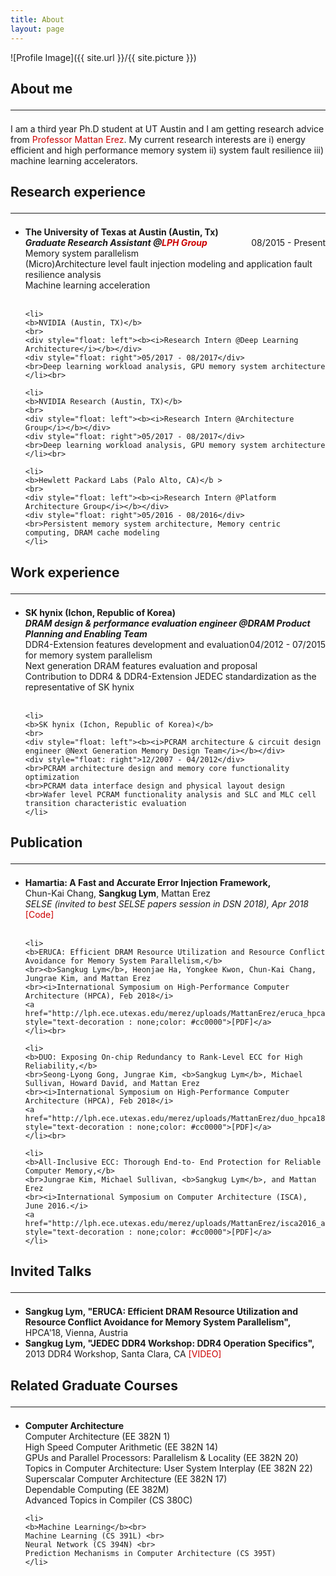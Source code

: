 ```yaml
---
title: About
layout: page
---
```

![Profile Image]({{ site.url }}/{{ site.picture }})

<h2>About me<hr></h2>
<p>I am a third year Ph.D student at UT Austin and I am getting research advice from <a href="https://lph.ece.utexas.edu/merez/MattanErez/MattanErez" style="text-decoration : none;color: #cc0000"> Professor Mattan Erez</a>. My current research interests are i) energy efficient and high performance memory system ii) system fault resilience iii) machine learning accelerators.
</p>


<h2>Research experience<hr></h2>
<ul> 
    <li>
    <b>The University of Texas at Austin (Austin, Tx)</b>
    <br>
    <div style="float: left"><b><i>Graduate Research Assistant @<a href="https://lph.ece.utexas.edu/merez/MattanErez/Research" style="text-decoration : none;color: #cc0000">LPH Group</a></i></b></div>
    <div style="float: right">08/2015 - Present</div>
    <br>Memory system parallelism
    <br>(Micro)Architecture level fault injection modeling and application fault resilience analysis
    <br>Machine learning acceleration
    </li><br>

    <li>
    <b>NVIDIA (Austin, TX)</b>
    <br>
    <div style="float: left"><b><i>Research Intern @Deep Learning Architecture</i></b></div>
    <div style="float: right">05/2017 - 08/2017</div>
    <br>Deep learning workload analysis, GPU memory system architecture
    </li><br>

    <li>
    <b>NVIDIA Research (Austin, TX)</b>
    <br>
    <div style="float: left"><b><i>Research Intern @Architecture Group</i></b></div>
    <div style="float: right">05/2017 - 08/2017</div>
    <br>Deep learning workload analysis, GPU memory system architecture
    </li><br>

    <li>
    <b>Hewlett Packard Labs (Palo Alto, CA)</b >
    <br>
    <div style="float: left"><b><i>Research Intern @Platform Architecture Group</i></b></div>
    <div style="float: right">05/2016 - 08/2016</div>
    <br>Persistent memory system architecture, Memory centric computing, DRAM cache modeling
    </li>
</ul>

<h2>Work experience<hr></h2>
<ul> 
    <li>
    <b>SK hynix (Ichon, Republic of Korea)</b>
    <br>
    <div style="float: left"><b><i>DRAM design & performance evaluation engineer @DRAM Product Planning and Enabling Team</i></b></div>
    <div style="float: right">04/2012 - 07/2015</div>
    <br>DDR4-Extension features development and evaluation for memory system parallelism
    <br>Next generation DRAM features evaluation and proposal
    <br>Contribution to DDR4 & DDR4-Extension JEDEC standardization as the representative of SK hynix
    </li><br>

    <li>
    <b>SK hynix (Ichon, Republic of Korea)</b>
    <br>
    <div style="float: left"><b><i>PCRAM architecture & circuit design engineer @Next Generation Memory Design Team</i></b></div>
    <div style="float: right">12/2007 - 04/2012</div>
    <br>PCRAM architecture design and memory core functionality optimization
    <br>PCRAM data interface design and physical layout design
    <br>Wafer level PCRAM functionality analysis and SLC and MLC cell transition characteristic evaluation
    </li>
</ul>

<h2>Publication<hr></h2>
<ul>
    <li>
    <b>Hamartia: A Fast and Accurate Error Injection Framework,</b>
    <br>Chun-Kai Chang, <b>Sangkug Lym</b>, Mattan Erez
    <br><i>SELSE (invited to best SELSE papers session in DSN 2018), Apr 2018</i>
    <a href="https://lph.ece.utexas.edu/users/hamartia/index.htm" style="text-decoration : none;color: #cc0000">[Code]</a>
    </li><br>

    <li>
    <b>ERUCA: Efficient DRAM Resource Utilization and Resource Conflict Avoidance for Memory System Parallelism,</b>
    <br><b>Sangkug Lym</b>, Heonjae Ha, Yongkee Kwon, Chun-Kai Chang, Jungrae Kim, and Mattan Erez
    <br><i>International Symposium on High-Performance Computer Architecture (HPCA), Feb 2018</i>
    <a href="http://lph.ece.utexas.edu/merez/uploads/MattanErez/eruca_hpca18.pdf" style="text-decoration : none;color: #cc0000">[PDF]</a>
    </li><br>

    <li>
    <b>DUO: Exposing On-chip Redundancy to Rank-Level ECC for High Reliability,</b>
    <br>Seong-Lyong Gong, Jungrae Kim, <b>Sangkug Lym</b>, Michael Sullivan, Howard David, and Mattan Erez
    <br><i>International Symposium on High-Performance Computer Architecture (HPCA), Feb 2018</i>
    <a href="http://lph.ece.utexas.edu/merez/uploads/MattanErez/duo_hpca18.pdf" style="text-decoration : none;color: #cc0000">[PDF]</a>
    </li><br>

    <li>
    <b>All-Inclusive ECC: Thorough End-to- End Protection for Reliable Computer Memory,</b>
    <br>Jungrae Kim, Michael Sullivan, <b>Sangkug Lym</b>, and Mattan Erez
    <br><i>International Symposium on Computer Architecture (ISCA), June 2016.</i>
    <a href="http://lph.ece.utexas.edu/merez/uploads/MattanErez/isca2016_aiecc.pdf" style="text-decoration : none;color: #cc0000">[PDF]</a>
    </li>
</ul>

<h2>Invited Talks<hr></h2>
<ul>
    <li>
    <b>Sangkug Lym, "ERUCA: Efficient DRAM Resource Utilization and Resource Conflict Avoidance for Memory System Parallelism", </b> HPCA'18, Vienna, Austria
    </li>
    <li>
    <b>Sangkug Lym, "JEDEC DDR4 Workshop: DDR4 Operation Specifics", </b> 2013 DDR4 Workshop, Santa Clara, CA <a href="https://www.jedec.org/ddr4workshop" style="text-decoration : none;color: #cc0000">[VIDEO]</a>
    </li>
</ul>

<!--
<h2>Education<hr></h2>
<ul>
    <li>
    <div style="float: left"><b>Ph.D.</b> in Electrical and Computer Engineering, <b>The Univerisity of Texas at Austin</b>, Austin, TX</div>
    <div style="float: right">08/2015 - Present</div>
    </li>
    <li>
    <div style="float: left"><b>BS.</b> in Electrical Engineering, <b>Hanyang University</b>, Republic of Korea</div>
    <div style="float: right">02/2008</div>
    </li>
</ul>
-->

<h2>Related Graduate Courses<hr></h2>
<ul>
    <li><b>Computer Architecture</b><br>
    Computer Architecture (EE 382N 1) <br>
    High Speed Computer Arithmetic (EE 382N 14) <br>
    GPUs and Parallel Processors: Parallelism & Locality (EE 382N 20) <br>
    Topics in Computer Architecture: User System Interplay (EE 382N 22) <br>
    Superscalar Computer Architecture (EE 382N 17) <br>
    Dependable Computing (EE 382M) <br>
    Advanced Topics in Compiler (CS 380C)
    </li>

    <li>
    <b>Machine Learning</b><br>
    Machine Learning (CS 391L) <br>
    Neural Network (CS 394N) <br>
    Prediction Mechanisms in Computer Architecture (CS 395T)
    </li>
</ul>

<!--
<h2>Skills</h2>
<ul class="skill-list">
	<li>HTML - Jade - Haml - Erb</li>
	<li>Responsive (Mobile First)</li>
</ul>
-->
